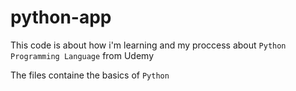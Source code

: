 # python-app

This code is about how i'm learning and my proccess about `Python Programming Language` from <a href="" style="text-decoration: none;" onclick="window.open('https://udemy.com')">Udemy</a>

The files containe the basics of `Python`
